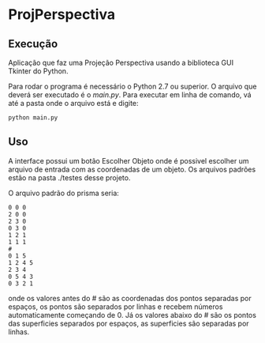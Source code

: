 ProjPerspectiva
===============

Execução
--------

Aplicação que faz uma Projeção Perspectiva usando a biblioteca GUI Tkinter do Python.

Para rodar o programa é necessário o Python 2.7 ou superior. O arquivo que deverá ser executado é o *main.py*. Para executar em linha de comando, vá até a pasta onde o arquivo está e digite:
    
    python main.py

Uso
---

A interface possui um botão Escolher Objeto onde é possivel escolher um arquivo de entrada com as coordenadas de um objeto. Os arquivos padrões estão na pasta ./testes desse projeto.

O arquivo padrão do prisma seria:

    0 0 0
    2 0 0
    2 3 0
    0 3 0
    1 2 1
    1 1 1
    #
    0 1 5
    1 2 4 5
    2 3 4
    0 5 4 3
    0 3 2 1


onde os valores antes do # são as coordenadas dos pontos separadas por espaços, os pontos são separados por linhas e recebem números automaticamente começando de 0. Já os valores abaixo do # são os pontos das superficies separados por espaços, as superficies são separadas por linhas.
